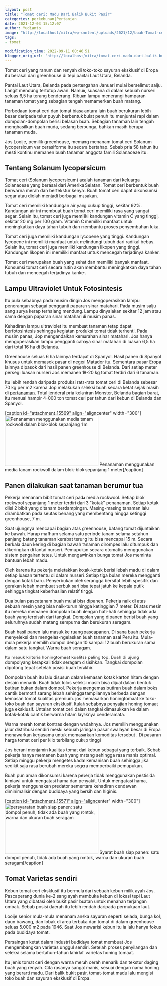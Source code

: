 ```yaml
---
layout: post
title: "Tomat ceri: Madu Dari Balik Bukit Pasir"
categories: perkebunan|Pertanian
date: 2021-12-03 15:12:07
author: Yudianto
image: "http://localhost/mitra/wp-content/uploads/2021/12/buah-Tomat-ceri.jpg"
tags:
- tomat

modification_time: 2022-09-11 00:46:51
blogger_orig_url: "http://localhost/mitra/tomat-ceri-madu-dari-balik-bukit.html"
---
```


Tomat ceri yang ranum dan renyah di toko-toko sayuran eksklusif di Eropa itu berasal dari greenhouse di tepi pantai Laut Utara, Belanda.

Pantai Laut Utara, Belanda pada pertengahan Januari mulai berselimut salju. Langit mendung tertutup awan. Namun, suasana di dalam sebuah nurseri seluas 6,5 ha terang benderang. Ribuan lampu menerangi hamparan tanaman tomat yang sebagian tengah memamerkan buah matang.

Perbedaan tomat ceri dan tomat biasa antara lain buah berukuran lebih besar daripada telur puyuh berbentuk bulat penuh itu menjuntai rapi dalam dompolan-dompolan berisi belasan buah. Sebagian tanaman lain tengah menghasilkan buah muda, sedang berbunga, bahkan masih berupa tanaman muda.

Jos Looije, pemilik greenhouse, memang menanam tomat ceri Solanum lycopersicum var cerasiforme itu secara bertahap. Sebab pria 58 tahun itu mesti kontinu memanen buah tanaman anggota famili Solanaceae itu.
<h2>Tentang Solanum lycopersicum</h2>
Tomat ceri (Solanum lycopersicum) adalah tanaman dari keluarga Solanaceae yang berasal dari Amerika Selatan. Tomat ceri berbentuk buah berwarna merah dan bertekstur kenyal. Buah tomat ceri dapat dikonsumsi segar atau diolah menjadi berbagai masakan.

Tomat ceri memiliki kandungan air yang cukup tinggi, sekitar 92%. Kandungan air ini membuat buah tomat ceri memiliki rasa yang sangat segar. Selain itu, tomat ceri juga memiliki kandungan vitamin C yang tinggi, sekitar 20 mg per 100 gram. Vitamin C memiliki manfaat untuk meningkatkan daya tahan tubuh dan membantu proses penyembuhan luka.

Tomat ceri juga memiliki kandungan lycopene yang tinggi. Kandungan lycopene ini memiliki manfaat untuk melindungi tubuh dari radikal bebas. Selain itu, tomat ceri juga memiliki kandungan likopen yang tinggi. Kandungan likopen ini memiliki manfaat untuk mencegah terjadinya kanker.

Tomat ceri merupakan buah yang sehat dan memiliki banyak manfaat. Konsumsi tomat ceri secara rutin akan membantu meningkatkan daya tahan tubuh dan mencegah terjadinya kanker.
<h2>Lampu Ultraviolet Untuk Fotosintesis</h2>
Itu pula sebabnya pada musim dingin Jos mengoperasikan lampu penerangan sebagai pengganti paparan sinar matahari. Pada musim salju sang surya kerap terhalang mendung. Lampu dinyalakan sekitar 12 jam atau sama dengan paparan sinar matahari di musim panas.

Kehadiran lampu ultraviolet itu membuat tanaman tetap dapat berfotosintesis sehingga kegiatan produksi tomat tidak terhenti. Pada musim panas, Jop mengandalkan kemurahan sinar matahari. Jos hanya mengoperasikan lampu pengganti cahaya sinar matahari di luasan 6,5 ha dari total 16 ha di Belanda.

Greenhouse seluas 6 ha lainnya terdapat di Spanyol. Hasil panen di Spanyol khusus untuk memasok pasar di negeri Matador itu. Sementara pasar Eropa lainnya dipasok dari hasil panen greenhouse di Belanda. Dari setiap meter persegi luasan nurseri Jos memanen 18-20 kg tomat terdiri dari 6 tanaman.

Itu lebih rendah daripada produksi rata-rata tomat ceri di Belanda sebesar 70 kg per m2 karena Jop melakukan seleksi buah secara ketat sejak masih di <a class="wpil_keyword_link " title="pertanaman" href="http://127.0.0.1/mitra/pertanian" data-wpil-keyword-link="linked">pertanaman</a>. Total jenderal pria kelahiran Monster, Belanda bagian barat, itu menuai hampir 4-000 ton tomat ceri per tahun dari kebun di Belanda dan Spanyol.

[caption id="attachment_15569" align="aligncenter" width="300"]<a href="http://127.0.0.1/mitra/wp-content/uploads/2021/12/Tomat-ceri.jpg"><img class="wp-image-15569 size-medium" src="http://127.0.0.1/mitra/wp-content/uploads/2021/12/Tomat-ceri-300x161.jpg" alt="Penanaman menggunakan media tanam rockwoll dalam blok-blok sepanjang 1 m" width="300" height="161" /></a> Penanaman menggunakan media tanam rockwoll dalam blok-blok sepanjang 1 meter[/caption]
<h2 id="Panen">Panen dilakukan saat tanaman berumur tua</h2>
Pekerja menanam bibit tomat ceri pada media rockwool. Setiap blok rockwool sepanjang 1 meter terdiri dari 3 "kotak" penanaman. Setiap kotak diisi 2 bibit yang ditanam berdampingan. Masing-masing tanaman lalu dirambatkan pada seutas benang yang membentang hingga setinggi greenhouse, 7 m.

Saat ujungnya mencapai bagian atas greenhouse, batang tomat dijuntaikan ke bawah. Harap mafhum selama satu periode tanam selama setahun panjang batang tanaman kerabat terung itu bisa mencapai 15 m.
Secara berkala daun kering di bagian bawah tanaman dirompes lalu ditumpuk dan dikeringkan di lantai nurseri. Pemupukan secara otomatis menggunakan sistem pengairan tetes. Untuk mengawinkan bunga tomat Jos meminta bantuan lebah madu.

Oleh karena itu pekerja meletakkan kotak-kotak berisi lebah madu di dalam setiap luasan tertentu di dalam nurseri. Setiap tiga bulan mereka mengganti dengan kotak baru. Penyerbukan oleh serangga bersifat lebih spesifik dan gerakan lebah membuat serbuk sari bisa tepat jatuh ke kepala putik sehingga tingkat keberhasilan relatif tinggi.

Dua bulan pascatanam buah mulai bisa dipanen. Pekerja naik di atas sebuah mesin yang bisa naik-turun hingga ketinggian 7 meter. Di atas mesin itu mereka memanen dompolan buah dengan hati-hati sehingga tidak ada buah yang terpisah dari tangkai. Dompolan yang dipanen berisi buah yang seluruhnya sudah matang sempurna dan berukuran seragam.

Buah hasil panen lalu masuk ke ruang pascapanen. Di sana buah pekerja menyeleksi dan mengelas-ngelaskan buah tanaman asal Peru itu. Mula-mula pekerja memilih dompol dengan 10 sampai 12 buah berukuran sama dalam satu tangkai. Warna buah seragam.

Itu masuk kriteria honingtomaat kualitas paling top. Buah di ujung dompolyang kerapkali tidak seragam disisihkan. Tangkai dompolan dipotong tepat setelah posisi buah terakhir.

Dompolan buah itu lalu disusun dalam kemasan kotak karton hitam dengan desain menarik. Buah tidak lolos seleksi masih bisa dijual dalam bentuk butiran bukan dalam dompol. Pekerja mengemas butiran buah dalam boks cantik bermotif sarang lebah sehingga tampilannya berbeda dengan kemasan tomat kualitas premium.
jos memasarkan honingtomaat ke toko-toko buah dan sayuran eksklusif. Itulah sebabnya penyajian honing tomaat juga eksklusif. Untaian tomat ceri dalam tangkai dimasukkan ke dalam kotak-kotak cantik berwarna hitam layaknya cenderamata.

Warna merah tomat kontras dengan wadahnya. Jos memilih menggunakan jalur distribusi sendiri meski sebuah jaringan pasar swalayan besar di Eropa menawarkan kerjasama untuk memasarkan komoditas tersebut . Di pasaran harga tomat ceri per kilo terbilang cukup tinggi

Jos berani menjamin kualitas tomat dari kebun sebagai yang terbaik. Sebab pekerja hanya memanen buah yang matang sehingga rasa manis optimal. Setiap minggu pekerja mengetes kadar kemanisan buah sehingga jika sedikit saja rasa berubah mereka segera memperbaiki pemupukan.

Buah pun aman dikonsumsi karena pekerja tidak menggunakan pestisida kimiawi untuk mengatasi hama dan penyakit. Untuk mengatasi hama, pekerja menggunakan predator sementara kehadiran cendawan diminimalisir dengan budidaya yang bersih dan higinis.

[caption id="attachment_15571" align="aligncenter" width="300"]<a href="http://127.0.0.1/mitra/wp-content/uploads/2021/12/pohon-Tomat-ceri.jpg"><img class="wp-image-15571 size-medium" src="http://127.0.0.1/mitra/wp-content/uploads/2021/12/pohon-Tomat-ceri-300x161.jpg" alt="persyaratan buah siap panen: satu dompol penuh, tidak ada buah yang rontok, warna dan ukuran buah seragam" width="300" height="161" /></a> Syarat buah siap panen: satu dompol penuh, tidak ada buah yang rontok, warna dan ukuran buah seragam[/caption]
<h2 id="Varietas">Tomat Varietas sendiri</h2>
Kebun tomat ceri eksklusif itu bermula dari sebuah kebun milik ayah Jos. Pascaperang dunia ke-2 sang ayah membuka kebun di lokasi tepi Laut Utara yang dibatasi oleh bukit pasir buatan untuk menahan terjangan ombak. Sebab posisi daerah itu lebih rendah daripada permukaan laut.

Looije senior mula-mula menanam aneka sayuran seperti selada, bunga kol, daun bawang, dan lobak di area terbuka dan tomat di dalam greenhouse seluas 5.000 m2 pada 1946. Saat Jos mewarisi kebun itu ia lalu hanya fokus pada budidaya tomat.

Persaingan ketat dalam industri budidaya tomat membuat Jos mengembangkan varietas unggul sendiri. Setelah proses penyilangan dan seleksi selama bertahun-tahun lahirlah varietas honing tomaat.

Itu jenis tomat ceri dengan warna merah cerah menarik dan tekstur daging buah yang renyah. Cita rasanya sangat manis, sesuai dengan nama honing yang berarti madu. Dari balik bukit pasir, tomat-tomat madu lalu mengisi toko buah dan sayuran eksklusif di Eropa.

